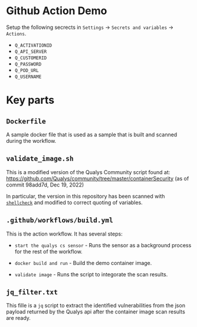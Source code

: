 # Github Action Demo

Setup the following secrects in `Settings` -> `Secrets and variables` -> `Actions`.

- `Q_ACTIVATIONID`
- `Q_API_SERVER`
- `Q_CUSTOMERID`
- `Q_PASSWORD`
- `Q_POD_URL`
- `Q_USERNAME`


# Key parts

## `Dockerfile`

A sample docker file that is used as a sample that is
built and scanned during the workflow.

## `validate_image.sh`

This is a modified version of the Qualys Community script
found at:  
https://github.com/Qualys/community/tree/master/containerSecurity
(as of commit 98add7d, Dec 19, 2022)

In particular, the version in this repository has been scanned
with [`shellcheck`](https://www.shellcheck.net/) and modified
to correct quoting of variables.

## `.github/workflows/build.yml`

This is the action workflow. It has several steps:
- `start the qualys cs sensor` - Runs the sensor as a background process for the rest of the workflow.
- `docker build and run` - Build the demo container image.


- `validate image` - Runs the script to integorate the scan results.

## `jq_filter.txt`

This fille is a `jq` script to extract the identified vulnerabilities from the
json payload returned by the Qualys api after the container image scan
results are ready.
